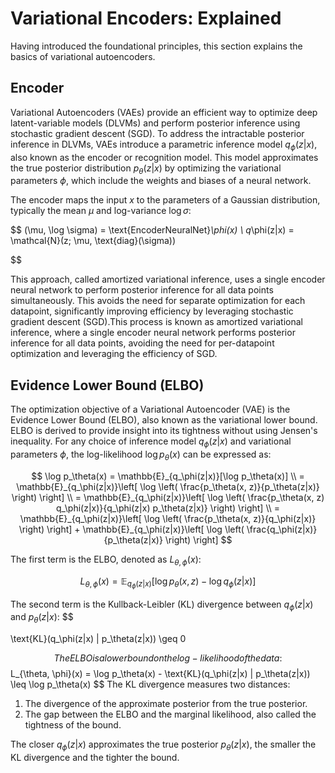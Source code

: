 # Variational Encoders: Explained

Having introduced the foundational principles, this section explains the basics of variational autoencoders.


## Encoder

Variational Autoencoders (VAEs) provide an efficient way to optimize deep latent-variable models (DLVMs) and perform posterior inference using stochastic gradient descent (SGD). To address the intractable posterior inference in DLVMs, VAEs introduce a parametric inference model $q_\phi(z|x)$, also known as the encoder or recognition model. This model approximates the true posterior distribution $p_\theta(z|x)$ by optimizing the variational parameters $\phi$, which include the weights and biases of a neural network.

The encoder maps the input $x$ to the parameters of a Gaussian distribution, typically the mean $\mu$ and log-variance $\log \sigma$:

$$
(\mu, \log \sigma) = \text{EncoderNeuralNet}_\phi(x) \\
q_\phi(z|x) = \mathcal{N}(z; \mu, \text{diag}(\sigma))

$$

This approach, called amortized variational inference, uses a single encoder neural network to perform posterior inference for all data points simultaneously. This avoids the need for separate optimization for each datapoint, significantly improving efficiency by leveraging stochastic gradient descent (SGD).This process is known as amortized variational inference, where a single encoder neural network performs posterior inference for all data points, avoiding the need for per-datapoint optimization and leveraging the efficiency of SGD.

## Evidence Lower Bound (ELBO)
The optimization objective of a Variational Autoencoder (VAE) is the Evidence Lower Bound (ELBO), also known as the variational lower bound. ELBO is derived to provide insight into its tightness without using Jensen's inequality. For any choice of inference model $q_\phi(z|x)$ and variational parameters $\phi$, the log-likelihood $\log p_\theta(x)$ can be expressed as:

$$
\log p_\theta(x) = \mathbb{E}_{q_\phi(z|x)}[\log p_\theta(x)] \\ 
= \mathbb{E}_{q_\phi(z|x)}\left[ \log \left( \frac{p_\theta(x, z)}{p_\theta(z|x)} \right) \right] \\
= \mathbb{E}_{q_\phi(z|x)}\left[ \log \left( \frac{p_\theta(x, z) q_\phi(z|x)}{q_\phi(z|x) p_\theta(z|x)} \right) \right] \\
= \mathbb{E}_{q_\phi(z|x)}\left[ \log \left( \frac{p_\theta(x, z)}{q_\phi(z|x)} \right) \right] + \mathbb{E}_{q_\phi(z|x)}\left[ \log \left( \frac{q_\phi(z|x)}{p_\theta(z|x)} \right) \right]
$$

The first term is the ELBO, denoted as $L_{\theta, \phi}(x)$:

$$L_{\theta, \phi}(x) = \mathbb{E}_{q_\phi(z|x)}[\log p_\theta(x, z) - \log q_\phi(z|x)]
$$

The second term is the Kullback-Leibler (KL) divergence between $q_\phi(z|x)$ and $p_\theta(z|x)$:
$$

\text{KL}(q_\phi(z|x) \| p_\theta(z|x)) \geq 0

$$
The ELBO is a lower bound on the log-likelihood of the data:
$$
L_{\theta, \phi}(x) = \log p_\theta(x) - \text{KL}(q_\phi(z|x) \| p_\theta(z|x)) \leq \log p_\theta(x)
$$
The KL divergence measures two distances:
1. The divergence of the approximate posterior from the true posterior.
2. The gap between the ELBO and the marginal likelihood, also called the tightness of the bound.

The closer $q_\phi(z|x)$ approximates the true posterior $p_\theta(z|x)$, the smaller the KL divergence and the tighter the bound.
